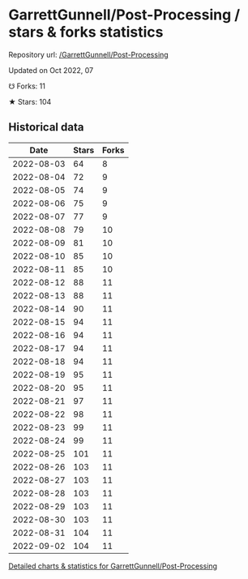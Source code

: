 # GarrettGunnell/Post-Processing / stars & forks statistics

Repository url: [/GarrettGunnell/Post-Processing](https://github.com/GarrettGunnell/Post-Processing)

Updated on Oct 2022, 07

☋ Forks: 11

★ Stars: 104

## Historical data
| Date | Stars | Forks |
|------|-------|-------|
| 2022-08-03 | 64 | 8 | 
| 2022-08-04 | 72 | 9 | 
| 2022-08-05 | 74 | 9 | 
| 2022-08-06 | 75 | 9 | 
| 2022-08-07 | 77 | 9 | 
| 2022-08-08 | 79 | 10 | 
| 2022-08-09 | 81 | 10 | 
| 2022-08-10 | 85 | 10 | 
| 2022-08-11 | 85 | 10 | 
| 2022-08-12 | 88 | 11 | 
| 2022-08-13 | 88 | 11 | 
| 2022-08-14 | 90 | 11 | 
| 2022-08-15 | 94 | 11 | 
| 2022-08-16 | 94 | 11 | 
| 2022-08-17 | 94 | 11 | 
| 2022-08-18 | 94 | 11 | 
| 2022-08-19 | 95 | 11 | 
| 2022-08-20 | 95 | 11 | 
| 2022-08-21 | 97 | 11 | 
| 2022-08-22 | 98 | 11 | 
| 2022-08-23 | 99 | 11 | 
| 2022-08-24 | 99 | 11 | 
| 2022-08-25 | 101 | 11 | 
| 2022-08-26 | 103 | 11 | 
| 2022-08-27 | 103 | 11 | 
| 2022-08-28 | 103 | 11 | 
| 2022-08-29 | 103 | 11 | 
| 2022-08-30 | 103 | 11 | 
| 2022-08-31 | 104 | 11 | 
| 2022-09-02 | 104 | 11 | 


[Detailed charts & statistics for GarrettGunnell/Post-Processing](https://reviewgithub.com/rep/GarrettGunnell/Post-Processing)
